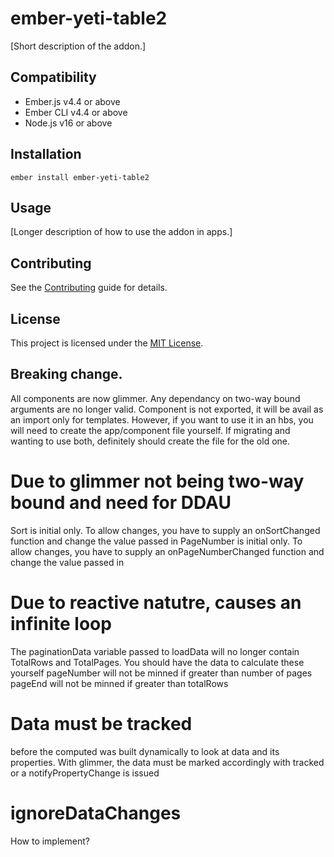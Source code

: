 # ember-yeti-table2

[Short description of the addon.]


## Compatibility

* Ember.js v4.4 or above
* Ember CLI v4.4 or above
* Node.js v16 or above


## Installation

```
ember install ember-yeti-table2
```


## Usage

[Longer description of how to use the addon in apps.]


## Contributing

See the [Contributing](CONTRIBUTING.md) guide for details.


## License

This project is licensed under the [MIT License](LICENSE.md).




## Breaking change.
All components are now glimmer. Any dependancy on two-way bound arguments are no longer valid.
Component is not exported, it will be avail as an import only for templates. However, if you want
    to use it in an hbs, you will need to create the app/component file yourself.  If migrating and
wanting to use both, definitely should create the file for the old one. 

# Due to glimmer not being two-way bound and need for DDAU
Sort is initial only. To allow changes, you have to supply an onSortChanged function and change the value passed in
PageNumber is initial only. To allow changes, you have to supply an onPageNumberChanged function and change the value passed in 

# Due to reactive natutre, causes an infinite loop
The paginationData variable passed to loadData will no longer contain TotalRows and TotalPages. 
    You should have the data to calculate these yourself
    pageNumber will not be minned if greater than number of pages
    pageEnd will not be minned if greater than totalRows

# Data must be tracked
before the computed was built dynamically to look at data and its properties. With glimmer,
the data must be marked accordingly with tracked or a notifyPropertyChange is issued

# ignoreDataChanges
How to implement?
